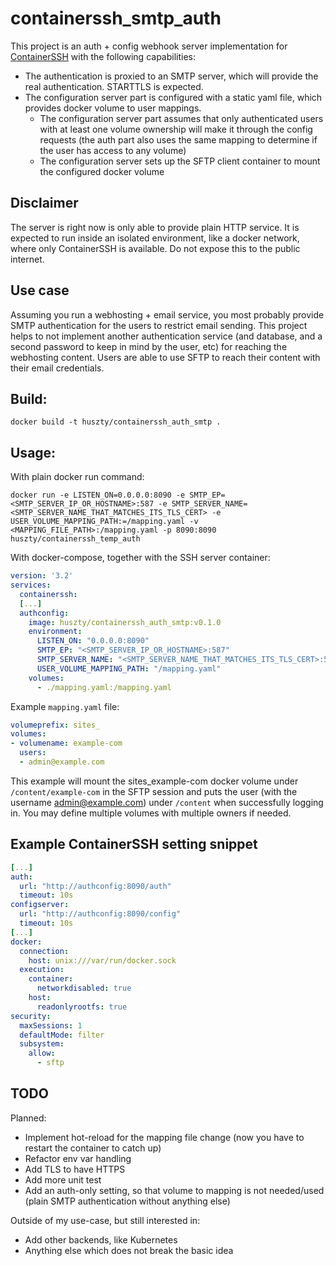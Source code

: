 # containerssh_smtp_auth
This project is an auth + config webhook server implementation for [ContainerSSH](https://containerssh.io/) with the following capabilities:
* The authentication is proxied to an SMTP server, which will provide the real authentication. STARTTLS is expected.
* The configuration server part is configured with a static yaml file, which provides docker volume to user mappings.
  * The configuration server part assumes that only authenticated users with at least one volume ownership will make it through the config requests (the auth part also uses the same mapping to determine if the user has access to any volume)
  * The configuration server sets up the SFTP client container to mount the configured docker volume

## Disclaimer
The server is right now is only able to provide plain HTTP service. It is expected to run inside an isolated environment, like a docker network, where only ContainerSSH is available.
Do not expose this to the public internet.

## Use case
Assuming you run a webhosting + email service, you most probably provide SMTP authentication for the users to restrict email sending. This project helps to not implement another authentication service (and database, and a second password to keep in mind by the user, etc) for reaching the webhosting content. Users are able to use SFTP to reach their content with their email credentials.

## Build:
```
docker build -t huszty/containerssh_auth_smtp .
```

## Usage:
With plain docker run command:
```
docker run -e LISTEN_ON=0.0.0.0:8090 -e SMTP_EP=<SMTP_SERVER_IP_OR_HOSTNAME>:587 -e SMTP_SERVER_NAME=<SMTP_SERVER_NAME_THAT_MATCHES_ITS_TLS_CERT> -e USER_VOLUME_MAPPING_PATH:=/mapping.yaml -v <MAPPING_FILE_PATH>:/mapping.yaml -p 8090:8090 huszty/containerssh_temp_auth
```

With docker-compose, together with the SSH server container:
```yaml
version: '3.2'
services:
  containerssh:
  [...]
  authconfig:
    image: huszty/containerssh_auth_smtp:v0.1.0
    environment:
      LISTEN_ON: "0.0.0.0:8090"
      SMTP_EP: "<SMTP_SERVER_IP_OR_HOSTNAME>:587"
      SMTP_SERVER_NAME: "<SMTP_SERVER_NAME_THAT_MATCHES_ITS_TLS_CERT>:587"
      USER_VOLUME_MAPPING_PATH: "/mapping.yaml"
    volumes:
      - ./mapping.yaml:/mapping.yaml
```

Example `mapping.yaml` file:
```yaml
volumeprefix: sites_
volumes:
- volumename: example-com
  users:
  - admin@example.com

```
This example will mount the sites_example-com docker volume under `/content/example-com` in the SFTP session and puts the user (with the username admin@example.com) under `/content` when successfully logging in. You may define multiple volumes with multiple owners if needed.

## Example ContainerSSH setting snippet
```yaml
[...]
auth:
  url: "http://authconfig:8090/auth"
  timeout: 10s
configserver:
  url: "http://authconfig:8090/config"
  timeout: 10s
[...]
docker:
  connection:
    host: unix:///var/run/docker.sock
  execution:
    container:
      networkdisabled: true
    host:
      readonlyrootfs: true
security:
  maxSessions: 1
  defaultMode: filter
  subsystem:
    allow:
      - sftp
```

## TODO
Planned:
 * Implement hot-reload for the mapping file change (now you have to restart the container to catch up)
 * Refactor env var handling
 * Add TLS to have HTTPS
 * Add more unit test
 * Add an auth-only setting, so that volume to mapping is not needed/used (plain SMTP authentication without anything else)

Outside of my use-case, but still interested in:
 * Add other backends, like Kubernetes
 * Anything else which does not break the basic idea
